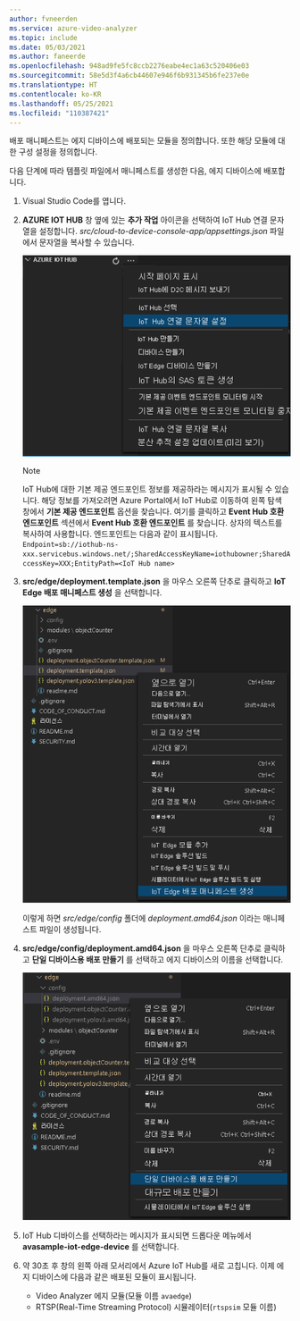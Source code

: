```yaml
---
author: fvneerden
ms.service: azure-video-analyzer
ms.topic: include
ms.date: 05/03/2021
ms.author: faneerde
ms.openlocfilehash: 948ad9fe5fc8ccb2276eabe4ec1a63c520406e03
ms.sourcegitcommit: 58e5d3f4a6cb44607e946f6b931345b6fe237e0e
ms.translationtype: HT
ms.contentlocale: ko-KR
ms.lasthandoff: 05/25/2021
ms.locfileid: "110387421"
---
```

배포 매니페스트는 에지 디바이스에 배포되는 모듈을 정의합니다. 또한 해당 모듈에 대한 구성 설정을 정의합니다.

다음 단계에 따라 템플릿 파일에서 매니페스트를 생성한 다음, 에지 디바이스에 배포합니다.

1.  Visual Studio Code를 엽니다.
1.  **AZURE IOT HUB** 창 옆에 있는 **추가 작업** 아이콘을 선택하여 IoT Hub 연결 문자열을 설정합니다. _src/cloud-to-device-console-app/appsettings.json_ 파일에서 문자열을 복사할 수 있습니다.

    ![IOT 연결 문자열 설정](../../../media/vscode-common-screenshots/set-connection-string.png)

    > [!NOTE]
    > IoT Hub에 대한 기본 제공 엔드포인트 정보를 제공하라는 메시지가 표시될 수 있습니다. 해당 정보를 가져오려면 Azure Portal에서 IoT Hub로 이동하여 왼쪽 탐색 창에서 **기본 제공 엔드포인트** 옵션을 찾습니다. 여기를 클릭하고 **Event Hub 호환 엔드포인트** 섹션에서 **Event Hub 호환 엔드포인트** 를 찾습니다. 상자의 텍스트를 복사하여 사용합니다. 엔드포인트는 다음과 같이 표시됩니다. <br/>`Endpoint=sb://iothub-ns-xxx.servicebus.windows.net/;SharedAccessKeyName=iothubowner;SharedAccessKey=XXX;EntityPath=<IoT Hub name>`

1.  **src/edge/deployment.template.json** 을 마우스 오른쪽 단추로 클릭하고 **IoT Edge 배포 매니페스트 생성** 을 선택합니다.

    ![IoT Edge 배포 매니페스트 생성](../../../media/quickstarts/generate-iot-edge-deployment-manifest.png)

    이렇게 하면 _src/edge/config_ 폴더에 _deployment.amd64.json_ 이라는 매니페스트 파일이 생성됩니다.

1.  **src/edge/config/deployment.amd64.json** 을 마우스 오른쪽 단추로 클릭하고 **단일 디바이스용 배포 만들기** 를 선택하고 에지 디바이스의 이름을 선택합니다.

    ![단일 디바이스에 대한 배포 만들기](../../../media/quickstarts/create-deployment-single-device.png)

1.  IoT Hub 디바이스를 선택하라는 메시지가 표시되면 드롭다운 메뉴에서 **avasample-iot-edge-device** 를 선택합니다.
1.  약 30초 후 창의 왼쪽 아래 모서리에서 Azure IoT Hub를 새로 고칩니다. 이제 에지 디바이스에 다음과 같은 배포된 모듈이 표시됩니다.

    - Video Analyzer 에지 모듈(모듈 이름 `avaedge`)
    - RTSP(Real-Time Streaming Protocol) 시뮬레이터(`rtspsim` 모듈 이름)
